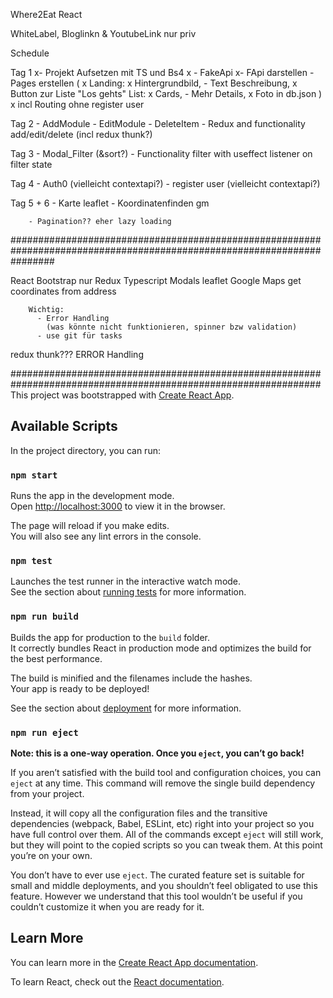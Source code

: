 Where2Eat React

  WhiteLabel, Bloglinkn & YoutubeLink nur priv


Schedule

  Tag 1
    x- Projekt Aufsetzen mit TS und Bs4
    x - FakeApi
    x- FApi darstellen
    - Pages erstellen
      (
        x Landing:
        x Hintergrundbild,
        - Text Beschreibung,
        x Button zur Liste "Los gehts"
        List:
          x Cards,
          - Mehr Details,
          x Foto in db.json
        )
      x incl Routing ohne register user

  Tag 2
    - AddModule
    - EditModule
    - DeleteItem
    - Redux and functionality add/edit/delete (incl redux thunk?)

  Tag 3
    - Modal_Filter (&sort?)
    - Functionality filter with useffect listener on filter state

  Tag 4
    - Auth0 (vielleicht contextapi?)
    - register user (vielleicht contextapi?)

  Tag 5 + 6
    - Karte leaflet
    - Koordinatenfinden gm

        - Pagination?? eher lazy loading
########################################################################################################################

React
Bootstrap
nur Redux
Typescript
Modals
leaflet
Google Maps get coordinates from address

        Wichtig:
          - Error Handling
            (was könnte nicht funktionieren, spinner bzw validation)
          - use git für tasks

redux thunk???
ERROR Handling


################################################################################################################
This project was bootstrapped with [Create React App](https://github.com/facebook/create-react-app).

## Available Scripts

In the project directory, you can run:

### `npm start`

Runs the app in the development mode.<br />
Open [http://localhost:3000](http://localhost:3000) to view it in the browser.

The page will reload if you make edits.<br />
You will also see any lint errors in the console.

### `npm test`

Launches the test runner in the interactive watch mode.<br />
See the section about [running tests](https://facebook.github.io/create-react-app/docs/running-tests) for more information.

### `npm run build`

Builds the app for production to the `build` folder.<br />
It correctly bundles React in production mode and optimizes the build for the best performance.

The build is minified and the filenames include the hashes.<br />
Your app is ready to be deployed!

See the section about [deployment](https://facebook.github.io/create-react-app/docs/deployment) for more information.

### `npm run eject`

**Note: this is a one-way operation. Once you `eject`, you can’t go back!**

If you aren’t satisfied with the build tool and configuration choices, you can `eject` at any time. This command will remove the single build dependency from your project.

Instead, it will copy all the configuration files and the transitive dependencies (webpack, Babel, ESLint, etc) right into your project so you have full control over them. All of the commands except `eject` will still work, but they will point to the copied scripts so you can tweak them. At this point you’re on your own.

You don’t have to ever use `eject`. The curated feature set is suitable for small and middle deployments, and you shouldn’t feel obligated to use this feature. However we understand that this tool wouldn’t be useful if you couldn’t customize it when you are ready for it.

## Learn More

You can learn more in the [Create React App documentation](https://facebook.github.io/create-react-app/docs/getting-started).

To learn React, check out the [React documentation](https://reactjs.org/).
